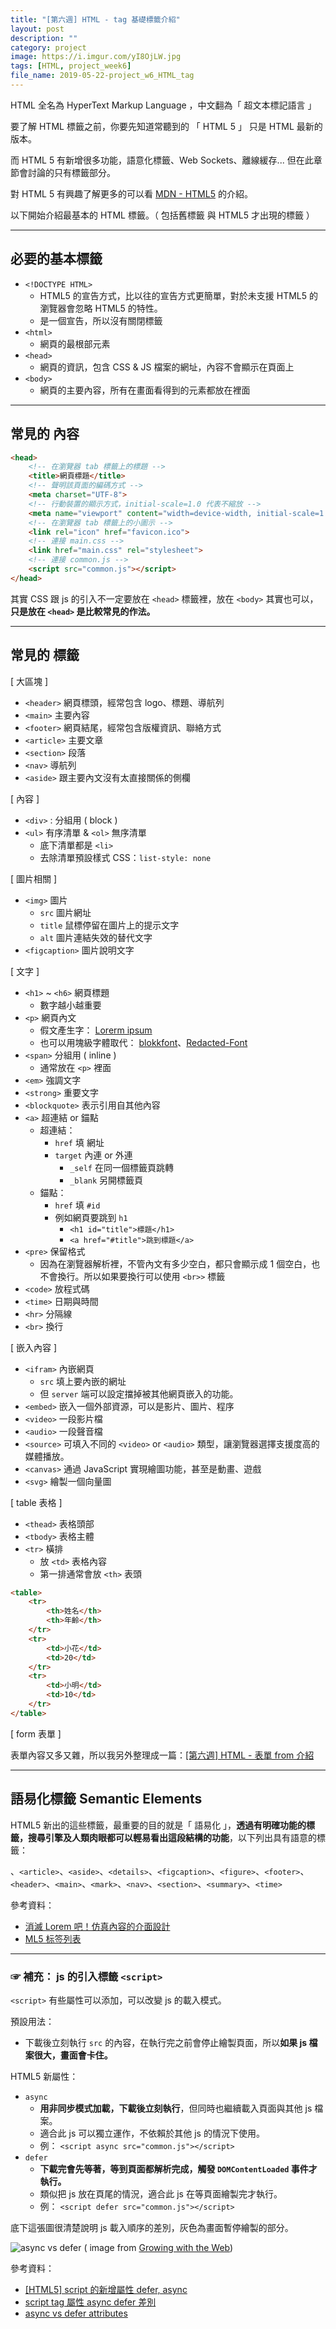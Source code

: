 ```yaml
---
title: "[第六週] HTML - tag 基礎標籤介紹"
layout: post
description: ""
category: project
image: https://i.imgur.com/yI8OjLW.jpg
tags: [HTML, project_week6]
file_name: 2019-05-22-project_w6_HTML_tag
---
```


HTML 全名為 HyperText Markup Language ，中文翻為「 超文本標記語言 」

要了解 HTML 標籤之前，你要先知道常聽到的 「 HTML 5 」 只是 HTML 最新的版本。

而 HTML 5 有新增很多功能，語意化標籤、Web Sockets、離線緩存... 但在此章節會討論的只有標籤部分。

對 HTML 5 有興趣了解更多的可以看 [MDN - HTML5](https://developer.mozilla.org/zh-CN/docs/Web/Guide/HTML/HTML) 的介紹。

以下開始介紹最基本的 HTML 標籤。（ 包括舊標籤 與 HTML5 才出現的標籤 ）

---

## 必要的基本標籤

- `<!DOCTYPE HTML>`
    - HTML5 的宣告方式，比以往的宣告方式更簡單，對於未支援 HTML5 的瀏覽器會忽略 HTML5 的特性。
    - 是一個宣告，所以沒有關閉標籤
- `<html>`
    - 網頁的最根部元素
- `<head>`
    - 網頁的資訊，包含 CSS & JS 檔案的網址，內容不會顯示在頁面上
- `<body>`
    - 網頁的主要內容，所有在畫面看得到的元素都放在裡面

---

## 常見的 <head> 內容

```html
<head>
    <!-- 在瀏覽器 tab 標籤上的標題 -->
    <title>網頁標題</title>
    <!-- 聲明該頁面的編碼方式 -->
    <meta charset="UTF-8"> 
    <!-- 行動裝置的顯示方式，initial-scale=1.0 代表不縮放 -->
    <meta name="viewport" content="width=device-width, initial-scale=1.0">
    <!-- 在瀏覽器 tab 標籤上的小圖示 -->
    <link rel="icon" href="favicon.ico">
    <!-- 連接 main.css -->
    <link href="main.css" rel="stylesheet">
    <!-- 連接 common.js -->
    <script src="common.js"></script>
</head>
```

其實 CSS 跟 js 的引入不一定要放在 `<head>` 標籤裡，放在 `<body>` 其實也可以，**只是放在 `<head>` 是比較常見的作法。**


---

## 常見的 <body> 標籤

[ 大區塊 ]

- `<header>` 網頁標頭，經常包含 logo、標題、導航列
- `<main>` 主要內容
- `<footer>` 網頁結尾，經常包含版權資訊、聯絡方式
- `<article>` 主要文章
- `<section>` 段落
- `<nav>` 導航列
- `<aside>` 跟主要內文沒有太直接關係的側欄

[ 內容 ]
- `<div>` : 分組用 ( block )
- `<ul>` 有序清單 & `<ol>` 無序清單
    - 底下清單都是 `<li>` 
    - 去除清單預設樣式 CSS：`list-style: none`

[ 圖片相關 ]
- `<img>` 圖片
    - `src`  圖片網址
    - `title` 鼠標停留在圖片上的提示文字
    - `alt` 圖片連結失效的替代文字
- `<figcaption>` 圖片說明文字

[ 文字 ]
- `<h1>` ~ `<h6>` 網頁標題
    - 數字越小越重要
- `<p>` 網頁內文
    - 假文產生字： [Lorerm ipsum](https://loremipsum.io)
    - 也可以用塊級字體取代： [blokkfont](http://www.blokkfont.com)、[Redacted-Font](https://github.com/christiannaths/Redacted-Font)
- `<span>` 分組用 ( inline )
    - 通常放在 `<p>` 裡面
- `<em>` 強調文字
- `<strong>` 重要文字
- `<blockquote>` 表示引用自其他內容
- `<a>` 超連結 or 錨點
    - 超連結：
        - `href` 填 網址
        - `target` 內連 or 外連
            - `_self` 在同一個標籤頁跳轉
            - `_blank` 另開標籤頁
    - 錨點：
        - `href` 填 `#id`
        - 例如網頁要跳到 `h1`
            - `<h1 id="title">標題</h1>`
            - `<a href="#title">跳到標題</a>`
- `<pre>` 保留格式
    - 因為在瀏覽器解析裡，不管內文有多少空白，都只會顯示成 1 個空白，也不會換行。所以如果要換行可以使用 `<br>>` 標籤
- `<code>` 放程式碼
- `<time>` 日期與時間
- `<hr>` 分隔線
- `<br>` 換行  

[ 嵌入內容 ]
- `<ifram>` 內嵌網頁
  - `src` 填上要內嵌的網址 
  - 但 `server` 端可以設定擋掉被其他網頁嵌入的功能。
- `<embed>` 嵌入一個外部資源，可以是影片、圖片、程序
- `<video>` 一段影片檔
- `<audio>` 一段聲音檔
- `<source>` 可填入不同的 `<video>` or `<audio>` 類型，讓瀏覽器選擇支援度高的媒體播放。
- `<canvas>` 通過 JavaScript 實現繪圖功能，甚至是動畫、遊戲
- `<svg>` 繪製一個向量圖

[ table 表格 ]
- `<thead>` 表格頭部
- `<tbody>` 表格主體
- `<tr>` 橫排
    - 放 `<td>` 表格內容
    - 第一排通常會放 `<th>` 表頭

```html
<table>
    <tr>
        <th>姓名</th>
        <th>年齡</th>
    </tr>
    <tr>
        <td>小花</td>
        <td>20</td>
    </tr>
    <tr>
        <td>小明</td>
        <td>10</td>
    </tr>
</table>
``` 

[ form 表單 ]

表單內容又多又雜，所以我另外整理成一篇：[[第六週] HTML - 表單 from 介紹](https://yakimhsu.com/project/project_w6_HTML_form.html)

---

## 語易化標籤 Semantic Elements

HTML5 新出的這些標籤，最重要的目的就是「 語易化 」，**透過有明確功能的標籤，搜尋引擎及人類肉眼都可以輕易看出這段結構的功能**，以下列出具有語意的標籤：

、`<article>`、`<aside>`、`<details>`、`<figcaption>`、`<figure>`、`<footer>`、`<header>`、`<main>`、`<mark>`、`<nav>`、`<section>`、`<summary>`、`<time>`

參考資料：
- [消滅 Lorem 吧！仿真內容的介面設計](https://medium.com/d-d-mag/消滅-lorem-吧-內容導向的介面設計-fb0ac6d22fd5)
- [ML5 标签列表](https://developer.mozilla.org/zh-CN/docs/Web/Guide/HTML/HTML5/HTML5_element_list)

---

### ☞ 補充： js 的引入標籤 `<script>`

`<script>` 有些屬性可以添加，可以改變 js 的載入模式。

預設用法：
- 下載後立刻執行 `src` 的內容，在執行完之前會停止繪製頁面，所以**如果 js 檔案很大，畫面會卡住。**

HTML5 新屬性：
- `async`
    - **用非同步模式加載，下載後立刻執行**，但同時也繼續載入頁面與其他 js 檔案。
    - 適合此 js 可以獨立運作，不依賴於其他 js 的情況下使用。
    - 例： `<script async src="common.js"></script>`
- `defer` 
    - **下載完會先等著，等到頁面都解析完成，觸發 `DOMContentLoaded` 事件才執行。**
    - 類似把 js 放在頁尾的情況，適合此 js 在等頁面繪製完才執行。
    - 例： `<script defer src="common.js"></script>`

底下這張圖很清楚說明 js 載入順序的差別，灰色為畫面暫停繪製的部分。

![async vs defer](http://www.growingwiththeweb.com/images/2014/02/26/async-vs-defer-twitter.png)
( image from [Growing with the Web](https://www.growingwiththeweb.com/2014/02/async-vs-defer-attributes.html))

參考資料：
- [[HTML5] script 的新增屬性 defer, async](http://n.sfs.tw/content/index/10323)
- [script tag 屬性 async defer 差別](https://blog.xuite.net/vexed/tech/61308318-script+tag+屬性+async+defer+差別)
- [async vs defer attributes](https://www.growingwiththeweb.com/2014/02/async-vs-defer-attributes.html)
